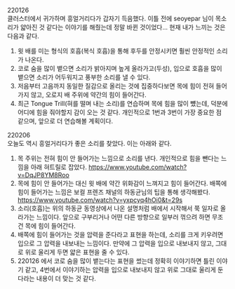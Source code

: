 220126<br>
클러스터에서 귀가하며 흥얼거리다가 갑자기 득음했다. 이틀 전에 seoyepar 님이 목소리가 얇아진 것 같다는 이야기를 해줬는데 정말 바뀐 것이었다...
현재 내가 느끼는 것은 다음과 같다.
  1. 윗 배를 미는 형식의 호흡(복식 호흡)을 통해 후두를 안정시키면 훨씬 안정적인 소리가 나온다.
  2. 코로 숨을 많이 뱉으면 소리가 밝아지며 높게 올라가고(두성), 입으로 호흡을 많이 뱉으면 소리가 어두워지고 풍부한 소리를 낼 수 있다.
  3. 저음부터 고음까지 동일한 질감으로 올리는 것에 집중하다보면 목에 힘이 전혀 들어가지 않고, 오로지 배 주위에 약간의 힘이 들어간다.
  4. 최근 Tongue Trill(혀를 떨며 내는 소리)를 연습하며 목에 힘을 많이 뻈는데, 덕분에 어디에 힘을 줘야할지 감이 오는 것 같다.
개인적으로 1번과 3번이 가장 중요한 점 같으며, 앞으로 더 연습해볼 계획이다.

220206<br>
오늘도 역시 흥얼거리다가 좋은 소리를 찾았다. 이는 아래와 같다.
  1. 목 주위는 전혀 힘이 안 들어가는 느낌으로 소리를 낸다. 개인적으로 힘을 뺀다는 느낌을 아래 혀트릴로 잡았다.
      https://www.youtube.com/watch?v=DqJP8YM8Roo
  2. 목에 힘이 안 들어가는 대신 윗 배에 약간 위화감이 느껴지고 힘이 들어간다. 배쪽에 힘이 들어가는 느낌은 보컬 프렌즈 채널의 하동균님의 팁을 통해 생각해봤다.
      https://www.youtube.com/watch?v=yxpcyq4hOi0&t=29s
  3. 소리(호흡)는 위의 하동균 동영상에서 나온 설명처럼 배에서 시작해서 쭉 일자로 올라가는 느낌이다. 앞으로 구부리거나 어떤 다른 방향으로 일부러 꺾으려 하면 무조건 목에 힘이 들어간다.
  4. 배쪽에 힘이 들어가는 것을 압력을 준다라고 표현을 하는데, 소리를 크게 키우려면 입으로 그 압력을 내보내는 느낌이다. 만약에 그 압력을 입으로 내보내지 않고, 그대로 위로 울리게 두면 얇은 표현을 줄 수 있다.
  5. 220126 에서 코로 숨을 많이 뱉는다는 표현을 썼는데 정확히 이야기하면 틀린 이야기 같고, 4번에서 이야기하는 압력을 입으로 내보내지 않고 위로 그대로 울리게 둔다라는 내용이 더 맞는 것 같다.
